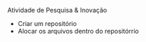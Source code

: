 Atividade de Pesquisa & Inovação

  - Criar um repositório
  - Alocar os arquivos dentro do repositórrio
